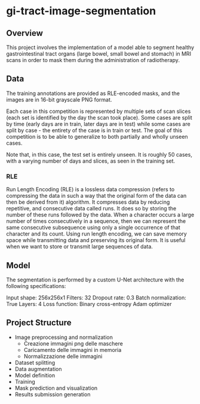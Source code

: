 # gi-tract-image-segmentation

## Overview
This project involves the implementation of a model able to segment healthy gastrointestinal tract organs (large bowel, small bowel and stomach) in MRI scans in order to mask them during the administration of radiotherapy.


## Data
The training annotations are provided as RLE-encoded masks, and the images are in 16-bit grayscale PNG format.

Each case in this competition is represented by multiple sets of scan slices (each set is identified by the day the scan took place). Some cases are split by time (early days are in train, later days are in test) while some cases are split by case - the entirety of the case is in train or test. The goal of this competition is to be able to generalize to both partially and wholly unseen cases.

Note that, in this case, the test set is entirely unseen. It is roughly 50 cases, with a varying number of days and slices, as seen in the training set.

### RLE
Run Length Encoding (RLE) is a lossless data compression (refers to compressing the data in such a way that the original form of the data can then be derived from it) algorithm.
It compresses data by reducing repetitive, and consecutive data called runs. It does so by storing the number of these runs followed by the data.
When a character occurs a large number of times consecutively in a sequence, then we can represent the same consecutive subsequence using only a single occurrence of that character and its count.
Using run length encoding, we can save memory space while transmitting data and preserving its original form. It is useful when we want to store or transmit large sequences of data.


## Model
The segmentation is performed by a custom U-Net architecture with the following specifications:

Input shape: 256x256x1
Filters: 32
Dropout rate: 0.3
Batch normalization: True
Layers: 4
Loss function: Binary cross-entropy
Adam optimizer


## Project Structure
- Image preprocessing and normalization
  - Creazione immagini png delle maschere
  - Caricamento delle immagini in memoria
  - Normalizzazione delle immagini
- Dataset splitting
- Data augmentation
- Model definition
- Training
- Mask prediction and visualization
- Results submission generation
